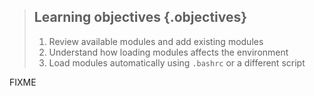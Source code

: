 
> ## Learning objectives {.objectives}
> 
> 1. Review available modules and add existing modules
> 2. Understand how loading modules affects the environment
> 3. Load modules automatically using `.bashrc` or a different script

FIXME
